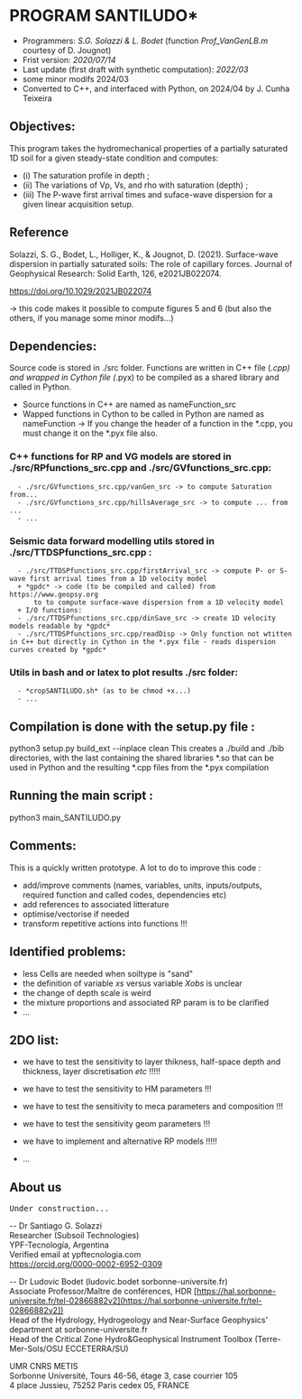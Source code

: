 # PROGRAM SANTILUDO*
- Programmers: *S.G. Solazzi & L. Bodet* (function *Prof_VanGenLB.m* courtesy of D. Jougnot)
- Frist version: *2020/07/14*
- Last update (first draft with synthetic computation): *2022/03*
- some minor modifs 2024/03
- Converted to C++, and interfaced with Python, on 2024/04 by J. Cunha Teixeira

## Objectives:
This program takes the hydromechanical properties of a partially saturated 1D soil for a given steady-state condition and computes:
- (i)   The saturation profile in depth ;
- (ii)  The variations of Vp, Vs, and rho with saturation (depth) ;    
- (iii) The P-wave first arrival times and suface-wave dispersion for a given linear acquisition setup.

## Reference
Solazzi, S. G., Bodet, L., Holliger, K., & Jougnot, D. (2021). Surface-wave dispersion in partially saturated soils: The role of capillary forces. Journal of Geophysical Research: Solid Earth, 126, e2021JB022074. 

https://doi.org/10.1029/2021JB022074

-> this code makes it possible to compute figures 5 and 6 (but also the others, if you manage some minor modifs...)

## Dependencies:
  Source code is stored in ./src folder.
  Functions are written in C++ file (*.cpp) and wrapped in Cython file (*.pyx) to be compiled
  as a shared library and called in Python.
  - Source functions in C++ are named as nameFunction_src
  - Wapped functions in Cython to be called in Python are named as nameFunction
  -> If you change the header of a function in the *.cpp, you must change it on the *.pyx file also.

  ### C++ functions for RP and VG models are stored in ./src/RPfunctions_src.cpp and ./src/GVfunctions_src.cpp:
      - ./src/GVfunctions_src.cpp/vanGen_src -> to compute Saturation from...
      - ./src/GVfunctions_src.cpp/hillsAverage_src -> to compute ... from ...
      - ...
  ### Seismic data forward modelling utils stored in ./src/TTDSPfunctions_src.cpp :
      - ./src/TTDSPfunctions_src.cpp/firstArrival_src -> compute P- or S-wave first arrival times from a 1D velocity model
      + *gpdc* -> code (to be compiled and called) from https://www.geopsy.org 
          to to compute surface-wave dispersion from a 1D velocity model
      + I/O functions:
      - ./src/TTDSPfunctions_src.cpp/dinSave_src -> create 1D velocity models readable by *gpdc*
      - ./src/TTDSPfunctions_src.cpp/readDisp -> Only function not wtitten in C++ but directly in Cython in the *.pyx file - reads dispersion curves created by *gpdc*
 ### Utils in bash and or latex to plot results ./src folder:
      - *cropSANTILUDO.sh* (as to be chmod +x...) 
      - ...

## Compilation is done with the setup.py file :
python3 setup.py build_ext --inplace clean
This creates a ./build and ./bib directories, with the last containing the shared libraries *.so
that can be used in Python and the resulting *.cpp files from the *.pyx compilation

## Running the main script :
python3 main_SANTILUDO.py

## Comments:
This is a quickly written prototype. A lot to do to improve this code :
- add/improve comments (names, variables, units, inputs/outputs, 
  required function and called codes, dependencies etc)
- add references to associated litterature
- optimise/vectorise if needed
- transform repetitive actions into functions !!!

## Identified problems:
- less Cells are needed when soiltype is "sand"
- the definition of variable *xs* versus variable *Xobs* is unclear
- the change of depth scale is weird
- the mixture proportions and associated RP param is to be clarified 
- ...

## 2DO list: 
- we have to test the sensitivity to layer thikness, half-space depth and 
  thickness, layer discretisation *etc* !!!!!
- we have to test the sensitivity to HM parameters !!!
- we have to test the sensitivity to meca parameters and composition !!!
- we have to test the sensitivity geom parameters !!!

- we have to implement and alternative RP models !!!!!
- ...

## About us
<kbd>Under construction...</kbd>

-- 
Dr Santiago G. Solazzi<br />
Researcher (Subsoil Technologies)<br />
YPF-Tecnología, Argentina<br />
Verified email at ypftecnologia.com<br />
https://orcid.org/0000-0002-6952-0309<br />

-- 
Dr Ludovic Bodet (ludovic.bodet sorbonne-universite.fr) <br />
Associate Professor/Maître de conférences, HDR [https://hal.sorbonne-universite.fr/tel-02866882v2](https://hal.sorbonne-universite.fr/tel-02866882v2]) <br />
Head of the Hydrology, Hydrogeology and Near-Surface Geophysics' department at sorbonne-universite.fr <br />
Head of the Critical Zone Hydro&Geophysical Instrument Toolbox (Terre-Mer-Sols/OSU ECCETERRA/SU) <br />

UMR CNRS METIS <br />
Sorbonne Université, Tours 46-56, étage 3, case courrier 105 <br />
4 place Jussieu, 75252 Paris cedex 05, FRANCE <br />
